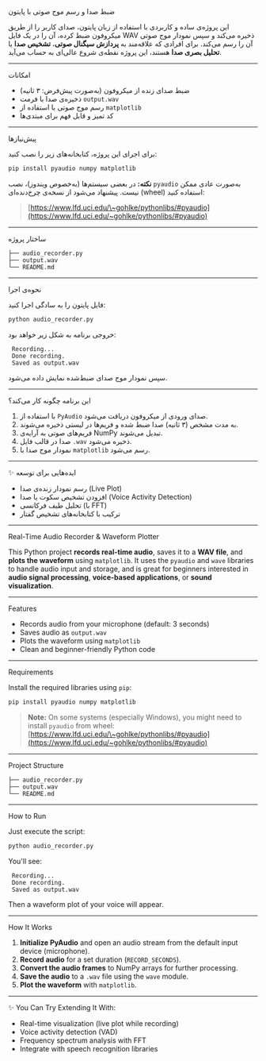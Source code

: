 

 ضبط صدا و رسم موج صوتی با پایتون

این پروژه‌ی ساده و کاربردی با استفاده از زبان پایتون، صدای کاربر را از طریق میکروفون ضبط کرده، آن را در یک فایل WAV ذخیره می‌کند و سپس نمودار موج صوتی آن را رسم می‌کند. برای افرادی که علاقه‌مند به **پردازش سیگنال صوتی**، **تشخیص صدا** یا **تحلیل بصری صدا** هستند، این پروژه نقطه‌ی شروع عالی‌ای به حساب می‌آید.

---

 امکانات

*  ضبط صدای زنده از میکروفون (به‌صورت پیش‌فرض: ۳ ثانیه)
*  ذخیره‌ی صدا با فرمت `output.wav`
*  رسم موج صوتی با استفاده از `matplotlib`
*  کد تمیز و قابل فهم برای مبتدی‌ها

---

 پیش‌نیازها

برای اجرای این پروژه، کتابخانه‌های زیر را نصب کنید:

```bash
pip install pyaudio numpy matplotlib
```

**نکته:** در بعضی سیستم‌ها (به‌خصوص ویندوز)، نصب `pyaudio` به‌صورت عادی ممکن نیست. پیشنهاد می‌شود از نسخه‌ی چرخ‌دنده‌ای (wheel) استفاده کنید:
> [https://www.lfd.uci.edu/\~gohlke/pythonlibs/#pyaudio](https://www.lfd.uci.edu/~gohlke/pythonlibs/#pyaudio)

---

 ساختار پروژه

```
├── audio_recorder.py
├── output.wav
└── README.md
```

---

نحوه‌ی اجرا

فایل پایتون را به سادگی اجرا کنید:

```bash
python audio_recorder.py
```

خروجی برنامه به شکل زیر خواهد بود:

```
 Recording...
 Done recording.
 Saved as output.wav
```

سپس نمودار موج صدای ضبط‌شده نمایش داده می‌شود.

---


 این برنامه چگونه کار می‌کند؟

1. با استفاده از `PyAudio` صدای ورودی از میکروفون دریافت می‌شود.
2. به مدت مشخص (۳ ثانیه) صدا ضبط شده و فریم‌ها در لیستی ذخیره می‌شوند.
3. فریم‌های صوتی به آرایه‌ی NumPy تبدیل می‌شوند.
4. صدا در قالب فایل `.wav` ذخیره می‌شود.
5. نمودار موج صدا با `matplotlib` رسم می‌شود.

---

✨ ایده‌هایی برای توسعه

*  رسم نمودار زنده‌ی صدا (Live Plot)
*  افزودن تشخیص سکوت یا صدا (Voice Activity Detection)
*  تحلیل طیف فرکانسی (با FFT)
*  ترکیب با کتابخانه‌های تشخیص گفتار

---



Real-Time Audio Recorder & Waveform Plotter

This Python project **records real-time audio**, saves it to a **WAV file**, and **plots the waveform** using `matplotlib`. It uses the `pyaudio` and `wave` libraries to handle audio input and storage, and is great for beginners interested in **audio signal processing**, **voice-based applications**, or **sound visualization**.

---

 Features

*  Records audio from your microphone (default: 3 seconds)
*  Saves audio as `output.wav`
*  Plots the waveform using `matplotlib`
*  Clean and beginner-friendly Python code

---

 Requirements

Install the required libraries using `pip`:

```bash
pip install pyaudio numpy matplotlib
```

>  **Note:** On some systems (especially Windows), you might need to install `pyaudio` from wheel:
> [https://www.lfd.uci.edu/\~gohlke/pythonlibs/#pyaudio](https://www.lfd.uci.edu/~gohlke/pythonlibs/#pyaudio)

---

 Project Structure

```
├── audio_recorder.py
├── output.wav
└── README.md
```

---

 How to Run

Just execute the script:

```bash
python audio_recorder.py
```

You'll see:

```
 Recording...
 Done recording.
 Saved as output.wav
```

Then a waveform plot of your voice will appear.

---

 How It Works

1. **Initialize PyAudio** and open an audio stream from the default input device (microphone).
2. **Record audio** for a set duration (`RECORD_SECONDS`).
3. **Convert the audio frames** to NumPy arrays for further processing.
4. **Save the audio** to a `.wav` file using the `wave` module.
5. **Plot the waveform** with `matplotlib`.

---

✨ You Can Try Extending It With:

*  Real-time visualization (live plot while recording)
*  Voice activity detection (VAD)
*  Frequency spectrum analysis with FFT
*  Integrate with speech recognition libraries
